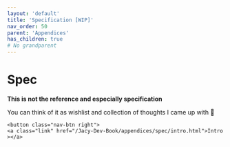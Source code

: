 ```yaml
---
layout: 'default'
title: 'Specification [WIP]'
nav_order: 50
parent: 'Appendices'
has_children: true
# No grandparent
---
```


# Spec

**This is not the reference and especially specification**

You can think of it as wishlist and collection of thoughts I came up with 🙂
<div class="nav-btn-block">
    
    <button class="nav-btn right">
    <a class="link" href="/Jacy-Dev-Book/appendices/spec/intro.html">Intro ></a>
</button>

</div>
